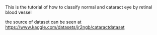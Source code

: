 This is the tutorial of how to classify normal and cataract eye by retinal blood vessel

the source of dataset can be seen at https://www.kaggle.com/datasets/jr2ngb/cataractdataset
